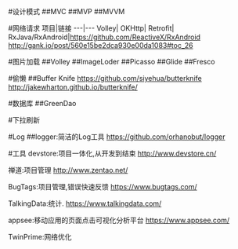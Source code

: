#设计模式 
##MVC
##MVP
##MVVM

#网络请求
项目|链接
---|---
Volley|
OKHttp|
Retrofit|
RxJava/RxAndroid|https://github.com/ReactiveX/RxAndroid  
http://gank.io/post/560e15be2dca930e00da1083#toc_26

#图片加载
##Volley
##ImageLoder
##Picasso
##Glide
##Fresco

#偷懒
##Buffer Knife
https://github.com/siyehua/butterknife
http://jakewharton.github.io/butterknife/

#数据库
##GreenDao

#下拉刷新

#Log
##logger:简洁的Log工具
https://github.com/orhanobut/logger

#工具
devstore:项目一体化,从开发到结束
http://www.devstore.cn/

禅道:项目管理
http://www.zentao.net/

BugTags:项目管理,错误快速反馈
https://www.bugtags.com/


TalkingData:统计.
https://www.talkingdata.com/


appsee:移动应用的页面点击可视化分析平台
https://www.appsee.com/

TwinPrime:网络优化





        
